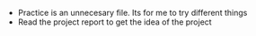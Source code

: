 * Practice is an unnecesary file. Its for me to try different things
* Read the project report to get the idea of the project
